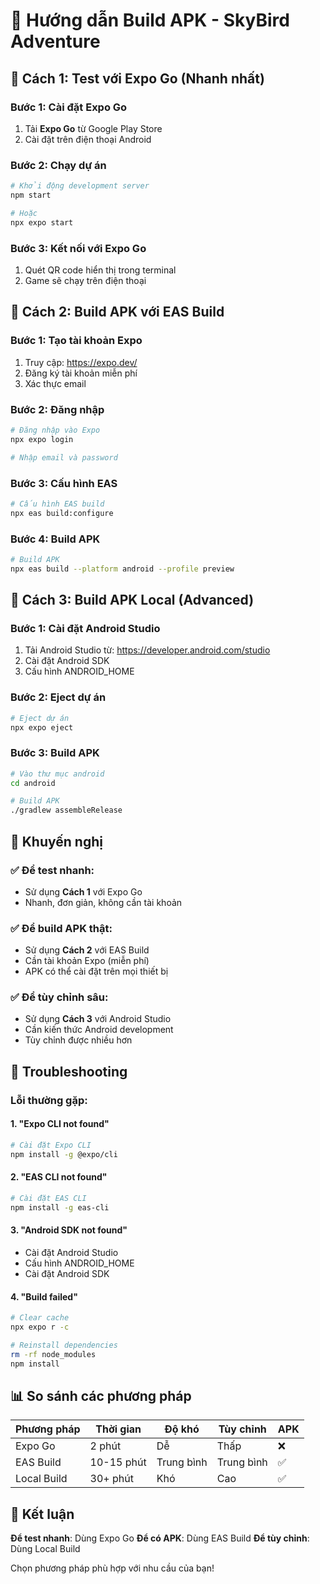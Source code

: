 # 🚀 Hướng dẫn Build APK - SkyBird Adventure

## 📱 Cách 1: Test với Expo Go (Nhanh nhất)

### Bước 1: Cài đặt Expo Go
1. Tải **Expo Go** từ Google Play Store
2. Cài đặt trên điện thoại Android

### Bước 2: Chạy dự án
```bash
# Khởi động development server
npm start

# Hoặc
npx expo start
```

### Bước 3: Kết nối với Expo Go
1. Quét QR code hiển thị trong terminal
2. Game sẽ chạy trên điện thoại

## 📱 Cách 2: Build APK với EAS Build

### Bước 1: Tạo tài khoản Expo
1. Truy cập: https://expo.dev/
2. Đăng ký tài khoản miễn phí
3. Xác thực email

### Bước 2: Đăng nhập
```bash
# Đăng nhập vào Expo
npx expo login

# Nhập email và password
```

### Bước 3: Cấu hình EAS
```bash
# Cấu hình EAS build
npx eas build:configure
```

### Bước 4: Build APK
```bash
# Build APK
npx eas build --platform android --profile preview
```

## 📱 Cách 3: Build APK Local (Advanced)

### Bước 1: Cài đặt Android Studio
1. Tải Android Studio từ: https://developer.android.com/studio
2. Cài đặt Android SDK
3. Cấu hình ANDROID_HOME

### Bước 2: Eject dự án
```bash
# Eject dự án
npx expo eject
```

### Bước 3: Build APK
```bash
# Vào thư mục android
cd android

# Build APK
./gradlew assembleRelease
```

## 🎯 Khuyến nghị

### ✅ Để test nhanh:
- Sử dụng **Cách 1** với Expo Go
- Nhanh, đơn giản, không cần tài khoản

### ✅ Để build APK thật:
- Sử dụng **Cách 2** với EAS Build
- Cần tài khoản Expo (miễn phí)
- APK có thể cài đặt trên mọi thiết bị

### ✅ Để tùy chỉnh sâu:
- Sử dụng **Cách 3** với Android Studio
- Cần kiến thức Android development
- Tùy chỉnh được nhiều hơn

## 🔧 Troubleshooting

### Lỗi thường gặp:

#### 1. "Expo CLI not found"
```bash
# Cài đặt Expo CLI
npm install -g @expo/cli
```

#### 2. "EAS CLI not found"
```bash
# Cài đặt EAS CLI
npm install -g eas-cli
```

#### 3. "Android SDK not found"
- Cài đặt Android Studio
- Cấu hình ANDROID_HOME
- Cài đặt Android SDK

#### 4. "Build failed"
```bash
# Clear cache
npx expo r -c

# Reinstall dependencies
rm -rf node_modules
npm install
```

## 📊 So sánh các phương pháp

| Phương pháp | Thời gian | Độ khó | Tùy chỉnh | APK |
|-------------|-----------|--------|-----------|-----|
| Expo Go | 2 phút | Dễ | Thấp | ❌ |
| EAS Build | 10-15 phút | Trung bình | Trung bình | ✅ |
| Local Build | 30+ phút | Khó | Cao | ✅ |

## 🎉 Kết luận

**Để test nhanh**: Dùng Expo Go
**Để có APK**: Dùng EAS Build
**Để tùy chỉnh**: Dùng Local Build

Chọn phương pháp phù hợp với nhu cầu của bạn!
